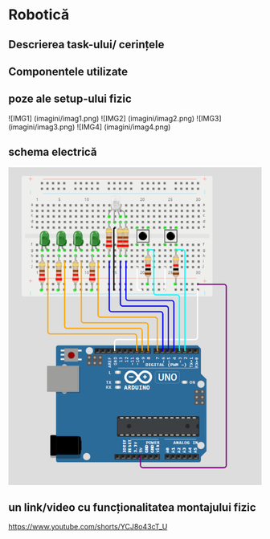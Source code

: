 
# Robotică

## Descrierea task-ului/ cerințele

## Componentele utilizate

## poze ale setup-ului fizic
![IMG1] (imagini/imag1.png)
![IMG2] (imagini/imag2.png)
![IMG3] (imagini/imag3.png)
![IMG4] (imagini/imag4.png)

## schema electrică
![IMG5](imagini/imag5.png)

## un link/video cu funcționalitatea montajului fizic

https://www.youtube.com/shorts/YCJ8o43cT_U

